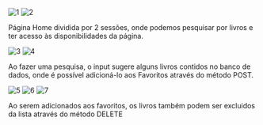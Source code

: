 ![1](https://github.com/amandaeugenia/bookhub-react/assets/96313657/8d2b11ba-870a-413e-8b9d-22e17e43d59e)
![2](https://github.com/amandaeugenia/bookhub-react/assets/96313657/d9279754-c1d1-44e0-a3f7-0302855fdf6d)

Página Home dividida por 2 sessões, onde podemos pesquisar por livros e ter acesso às disponibilidades da página.

![3](https://github.com/amandaeugenia/bookhub-react/assets/96313657/4b94000c-f356-40c1-b487-4164c4cba66a)
![4](https://github.com/amandaeugenia/bookhub-react/assets/96313657/46b4288a-146b-4e0d-bc1e-99422d1ae5e5)

Ao fazer uma pesquisa, o input sugere alguns livros contidos no banco de dados, onde é possível adicioná-lo aos Favoritos através do método POST.


![5](https://github.com/amandaeugenia/bookhub-react/assets/96313657/f9771923-139f-4a45-bc60-12199891b611)
![6](https://github.com/amandaeugenia/bookhub-react/assets/96313657/74453384-dbba-46d1-9d58-965aec4f50f5)
![7](https://github.com/amandaeugenia/bookhub-react/assets/96313657/64417e6e-4fb1-431d-a67c-648fa9c3a409)

Ao serem adicionados aos favoritos, os livros também podem ser excluidos da lista através do método DELETE
